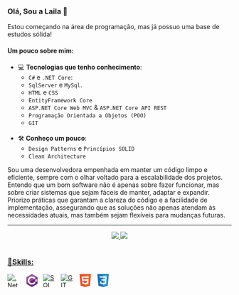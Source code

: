 <h3>Olá, Sou a Laila 👋</h3>
<p>Estou começando na área de programação, mas já possuo uma base de estudos sólida!</p>

<h4>Um pouco sobre mim:</h4>

<ul>
  <li>💻 <strong>Tecnologias que tenho conhecimento</strong>:
    <ul>
      <li><code>C#</code> e <code>.NET Core</code>:</li>
      <li><code>SqlServer</code> e <code>MySql</code>.</li>
      <li><code>HTML</code> e <code>CSS</code></li>
      <li><code>EntityFramework Core</code></li>
      <li><code>ASP.NET Core Web MVC</code> & <code>ASP.NET Core API REST</code></li>
      <li><code>Programação Orientada a Objetos (POO)</code></li>
      <li><code>GIT</code></li>
    </ul>
  </li>
<br>
  <li>🛠️ <strong>Conheço um pouco</strong>:
    <ul>
      <li><code>Design Patterns</code> e <code>Princípios SOLID</code></li>
      <li><code>Clean Architecture</code></li>
    </ul>
  </li>
</ul>

<p>
  Sou uma desenvolvedora empenhada em manter um código limpo e eficiente, sempre com o olhar voltado para a escalabilidade dos projetos.<br>
  Entendo que um bom software não é apenas sobre fazer funcionar, mas sobre criar sistemas que sejam fáceis de manter, adaptar e expandir.<br>
  Priorizo práticas que garantam a clareza do código e a facilidade de implementação, assegurando que as soluções não apenas atendam às necessidades atuais,
  mas também sejam flexíveis para mudanças futuras. 
</p>

<!--Redes-->
<!--Gmail
<a href="mailto:" ><img src="https://img.shields.io/badge/-Gmail-%23333?style=for-the-badge&logo=gmail&logoColor=white" target="_blank"></a>
End-->

<!--Linkedin
<a href="" target="_blank"><img src="https://img.shields.io/badge/-LinkedIn-%230077B5?style=for-the-badge&logo=linkedin&logoColor=white" target="_blank"></a>
End-->

<!--Curriculo
<b>Curriculo, clique aqui:</b>
<br>
<a href="" 
  target="_blank"><img src="https://cdn-icons-png.flaticon.com/512/3968/3968611.png" height="40" width="40" target="_blank"></a>
End-->

<!--Dashboard GitHub -->
<hr />
<div align="center">
  <a href="https://github.com/lailaSantos06">
  <img height="180em" src="https://github-readme-stats.vercel.app/api?username=lailaSantos06&show_icons=true&theme=dracula&include_all_commits=true&count_private=true"/>
  <img height="180em" src="https://github-readme-stats.vercel.app/api/top-langs/?username=lailaSantos06&layout=compact&langs_count=7&theme=dracula"/>
</div>
<!--End-->

<!--FERRAMENTAS-->
</br>
<h3>🚀Skills: </h3>

<div style="display: flex; align-items: center; gap: 10px;">
  <!--.Net Core -->
  <img title=".Net Core" alt=".Net Core" height="30" width="30" src="https://upload.wikimedia.org/wikipedia/commons/thumb/e/ee/.NET_Core_Logo.svg/1200px-.NET_Core_Logo.svg.png">
  <!-- C# -->
  <img title="C#" alt="C#" height="30" width="30" src="https://raw.githubusercontent.com/devicons/devicon/master/icons/csharp/csharp-original.svg">
  <!-- SQL Server -->
  <img title="SQL Server" alt="SQL Server" height="30" width="30" src="https://camo.githubusercontent.com/0795475ab521318b4426f7f9830c96d246fd15acd98350cf750dfa0bf3b41848/68747470733a2f2f696d672e69636f6e73382e636f6d2f636f6c6f722f34382f3030303030302f6d6963726f736f66742d73716c2d7365727665722e706e67">
  <!-- GIT -->
  <img title="GIT" alt="GIT" height="30" width="30" src="https://git-scm.com/images/logos/downloads/Git-Icon-1788C.png">
  <!-- HTML -->
  <img title="HTML" alt="HTML" height="30" width="30" src="https://raw.githubusercontent.com/devicons/devicon/master/icons/html5/html5-original.svg">
  <!-- CSS -->
  <img title="CSS" alt="CSS" height="30" width="30" src="https://raw.githubusercontent.com/devicons/devicon/master/icons/css3/css3-original.svg">
</div>
